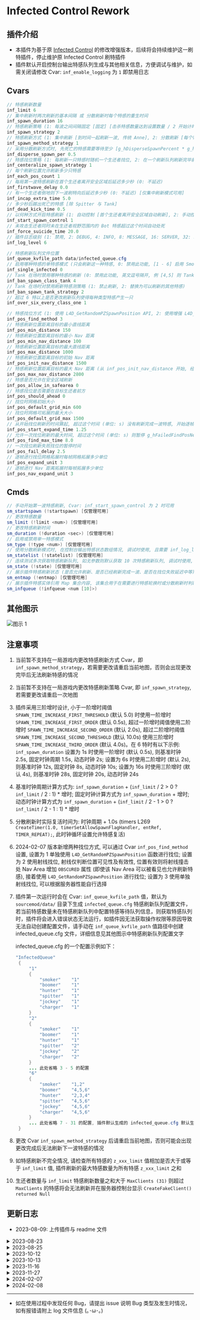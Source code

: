 # Infected Control Rework

## 插件介绍
- 本插件为基于原 [Infected Control](https://github.com/GlowingTree880/L4D2_LittlePlugins/tree/main/Infected_Control) 的修改增强版本，后续将会持续维护这一刷特插件，停止维护原 Infected Control 刷特插件
- 插件默认开启控制台输出特感队列生成与其他相关信息，方便调试与维护，如需关闭请修改 Cvar: `inf_enable_logging` 为 `1` 即禁用日志

## Cvars
```java
// 特感刷新数量
inf_limit 6
// 集中刷新时两次刷新的基本间隔 或 分散刷新时每个特感的重生时间
inf_spawn_duration 16
// 特感刷新策略 (1: 每波之间间隔固定 [固定] [击杀特感数量达到设置数量 / 2 开始计时], 2: 每波之间间隔根据击杀情况自动调整 [动态] [击杀特感数量达到设置数量 / 2 或 击杀强控特感数量达到强控总数 / 2 + 1 特时开始计时])
inf_spawn_strategy 2
// 特感刷新方式 (1: 集中刷新 [到时间一起刷新一波, 传统 Anne], 2: 分散刷新 [每个特感单独按 g_hSpawnDuration 计时, 到时间不会一起刷新一波, 类似 Ast])
inf_spawn_method_strategy 1
// 采用分散刷新方式时, 先死亡的特感需要等待至少 [g_hDisperseSpawnPercent * g_hInfectedLimit] 取下整 个特感复活时间完成或在场才允许复活, [如配置 5 特感, 本值为 0.5, 则先死亡的特感需要等待至少 3 只特感复活完成或在场至少 3 只特感才可复活]
inf_disperse_spawn_per 0.5
// 特感找位策略 (1: 每刷新一只特感时随机一个生还者找位, 2: 在一个刷新队列刷新完毕前都以一个生还者找位, 3: 总是以路程最大的生还者找位, 4: 总是以路程最小的生还者找位)
inf_centeralize_spawn_strategy 1
// 每个刷新位置允许刷新多少只特感
inf_each_pos_count 1
// 每局第一波特感刷新在首个生还者离开安全区域后延迟多少秒 (0: 不延迟)
inf_firstwave_delay 0.0
// 有一个生还者倒地则下一波刷特向后延迟多少秒 (0: 不延迟) [仅集中刷新模式可用]
inf_incap_extra_time 5.0
// 多少秒后踢出死亡的特感 [除 Spitter 与 Tank]
inf_dead_kick_time 0.5
// 以何种方式开启特感刷新 (1: 自动控制 [首个生还者离开安全区域自动刷新], 2: 手动控制 [需要输入 !startspawn 指令, 适配 Anne text.smx 插件])
inf_start_spawn_control 1
// 未攻击生还者同时未在生还者视野范围内的 Bot 特感超过这个时间自动处死
inf_force_suicide_time 20.0
// 插件日志级别 (1: 禁用, 2: DEBUG, 4: INFO, 8: MESSAGE, 16: SERVER, 32: ERROR) 数字相加, 6 = 2 + 4 表示同时启用 DEBUG 与 INFO 功能
inf_log_level 6

// 特感刷新队列文件位置
inf_queue_kvfile_path data/infected_queue.cfg
// 启用哪种特感的单特感模式 (只会刷新这一种特感, 0: 禁用此功能, [1 - 6] 启用 Smoker, Boomer, Hunter, Spitter, Jockey, Charger 的单特感模式)
inf_single_infected 0
// Tank 在场时禁用哪种特感的刷新 (0: 禁用此功能, 英文逗号隔开, 例 [4,5] 则 Tank 在场时禁用 Spitter 与 Jockey 刷新)
inf_ban_spawn_class_tank 4
// Tank 在场时对禁用刷新特感测策略 (1: 禁止刷新, 2: 替换为可以刷新的其他特感)
inf_ban_spawn_tank_strategy 2
// 超过 6 特以上是否更改刷新队列使得每种类型特感产生一只
inf_over_six_every_class_one 1

// 特感找位方式 (1: 使用 L4D_GetRandomPZSpawnPosition API, 2: 使用增强 L4D_GetRandomPZSpawnPosition API, 3: 使用射线找位)
inf_pos_find_method 3
// 特感刷新位置距离目标的最小直线距离
inf_pos_min_distance 150
// 特感刷新位置距离目标的最小 Nav 距离
inf_pos_min_nav_distance 100
// 特感刷新位置距离目标的最大直线距离
inf_pos_max_distance 1000
// 特感刷新位置距离目标的初始 Nav 距离
inf_pos_init_nav_distance 1500
// 特感刷新位置距离目标的最大 Nav 距离 (从 inf_pos_init_nav_distance 开始, 经过 inf_pos_start_expand_time 时间开始以每帧 inf_pos_nav_expand_unit 值进行 Nav 距离增加, 直到增加到 inf_pos_max_nav_distance 为止)
inf_pos_max_nav_distance 2800
// 特感是否允许在安全区域刷新
inf_pos_allow_in_safearea 0
// 特感找位是否需要在目标生还者前方
inf_pos_should_ahead 0
// 找位时网格初始大小
inf_pos_default_grid_min 600
// 找位时网格可拓展的最大大小
inf_pos_default_grid_max 1500
// 从开始找位刷新的时间算起, 超过这个时间 (单位: s) 没有刷新完成一波特感, 开始逐帧进行找位网格拓展
inf_pos_start_expand_time 1.25
// 允许一次找位刷新的最大时间, 超过这个时间 (单位: s) 则暂停 g_hFailedFindPosNextDelay 时间后继续启动找位 (0: 无上限)
inf_pos_find_max_time 8.0
// 一次找位刷新失败找位的暂停时间
inf_pos_fail_delay 2.5
// 逐帧进行找位网格拓展时每帧网格拓展多少单位
inf_pos_expand_unit 3
// 逐帧进行 Nav 距离拓展时每帧拓展多少单位
inf_pos_nav_expand_unit 3

``````

## Cmds
```java
// 手动开始第一波特感刷新, Cvar: inf_start_spawn_control 为 2 时可用
sm_startspawn (!startspawn) [仅管理可用]
// 更改特感数量
sm_limit (!limit <num>) [仅管理可用]
// 更改特感刷新时间
sm_duration (!duration <sec>) [仅管理可用]
// 启用或禁用单一特感模式
sm_type (!type <num>) [仅管理可用]
// 使用分散刷新模式时, 在控制台输出特感状态数组情况, 调试时使用, 且需要 inf_log_level 等级包含 2 (DEBUG) 时可将结果展示到控制台上
sm_statelist (!statelist) [仅管理可用]
// 连续测试多次获取特感刷新队列, 如无参数则默认获取 10 次特感刷新队列, 调试时使用, 且需要 inf_log_level 等级包含 2 (DEBUG) 时可将结果展示到控制台上
sm_state (!state) [仅管理可用]
// 展示插件特感刷新状态 (是否允许刷新、是否已经刷新完成一波、是否在找位失败延迟中等)
sm_entmap (!entmap) [仅管理可用]
// 展示插件特感实体引用 Map 集合内容, 该集合用于在需要进行特感轮换时或分散刷新时判断死亡的特感是否是插件刷出的, 防止非法特感干扰插件刷新导致刷特数量不准确的情况
sm_infqueue (!infqueue <num [10]>)
``````

## 其他图示
![图示 1](./pic/feat.png)

## 注意事项
1. 当前暂不支持在一局游戏内更改特感刷新方式 Cvar，即 `inf_spawn_method_strategy`，若需要更改请重启当前地图，否则会出现更改完毕后无法刷新特感的情况
2. 当前暂不支持在一局游戏内更改特感刷新策略 Cvar, 即 `inf_spawn_strategy`, 若需要更改请重启一次地图
3. 插件采用三阶增时设计, 小于一阶增时阈值 `SPAWN_TIME_INCREASE_FIRST_THRESHOLD` (默认 5.0) 时使用一阶增时 `SPAWN_TIME_INCREASE_FIRST_ORDER` (默认 0.5s), 超过一阶增时阈值使用二阶增时 `SPAWN_TIME_INCREASE_SECOND_ORDER` (默认 2.0s), 超过二阶增时阈值 `SPAWN_TIME_INCREASE_SECOND_THRESHOLD` (默认 10.0s) 使用三阶增时 `SPAWN_TIME_INCREASE_THIRD_ORDER` (默认 4.0s)。在 6 特时有以下示例: `inf_spawn_duration` 设置为 1s 时使用一阶增时 (默认 0.5s), 则基准时钟 2.5s, 固定时钟周期 1.5s, 动态时钟 2s; 设置为 6s 时使用二阶增时 (默认 2s), 则基准时钟 12s, 固定时钟 8s, 动态时钟 10s; 设置为 16s 时使用三阶增时 (默认 4s), 则基准时钟 28s, 固定时钟 20s, 动态时钟 24s
4. 基准时钟周期计算方式为: `inf_spawn_duration` + (`inf_limit` / 2 > 0 ? `inf_limit` / 2 : 1) * 增时; 固定时钟计算方式为 `inf_spawn_duration` + 增时; 动态时钟计算方式为 `inf_spawn_duration` + (`inf_limit` / 2 - 1 > 0 ? `inf_limit` / 2 - 1 : 1) * 增时
5. 分散刷新时实际复活时间为: 时钟周期 + 1.0s (timers L269 `CreateTimer(1.0, timerSetAllowSpawnFlagHandler, entRef, TIMER_REPEAT);`, 此时钟循环设置允许特感复活)
6. 2024-02-07 版本新增两种找位方式, 可以通过 Cvar `inf_pos_find_method` 设置, 设置为 1 单独使用 `L4D_GetRandomPZSpawnPosition` 函数进行找位; 设置为 2 使用射线找位, 射线仅判断位置可见性及有效性, 位置有效则将射线撞击处 Nav Area 增加 `OBSCURED` 属性 (即使该 Nav Area 可以被看见也允许刷新特感), 接着使用 `L4D_GetRandomPZSpawnPosition` 进行找位; 设置为 3 使用单独射线找位, 可以根据服务器性能自行选择
7. 插件第一次运行时会在 Cvar: `inf_queue_kvfile_path` 值，默认为 `sourcemod/data/` 目录下生成 `infected_queue.cfg` 特感刷新队列配置文件，若当前特感数量未在特感刷新队列中配置特感等待队列信息，则获取特感队列时，插件将会进入错误状态无法运行，如插件因无法获取操作权限等原因导致无法自动创建配置文件，请手动在 `inf_queue_kvfile_path` 值路径中创建 infected_queue.cfg 文件，详细信息见其他图示中特感刷新队列配置文字
   
   infected_queue.cfg 的一个配置示例如下：
   ```java
   "InfectedQueue"
    {
    	"1"
    	{
    		"smoker"	"1"
    		"boomer"	"1"
    		"hunter"	"1"
    		"spitter"	"1"
    		"jockey"	"1"
    		"charger"	"1"
    	}
    	"2"
    	{
    		"smoker"	"1"
    		"boomer"	"1"
    		"hunter"	"1"
    		"spitter"	"2"
    		"jockey"	"2"
    		"charger"	"2"
    	}
        ... 此处省略 3 - 5 的配置
        "6"
    	{
    		"smoker"	"1,2"
    		"boomer"	"4,5,6"
    		"hunter"	"2,3,4"
    		"spitter"	"4,5,6"
    		"jockey"	"4,5,6"
    		"charger"	"4,5,6"
    	}
        ... 此处省略 7 - 31 的配置, 插件默认生成的 infected_queue.cfg 默认生成到 31, 相当于 31 特的配置, 实际使用时请按实际游玩需要特感数量配置
    }
   ``````
8. 更改 Cvar `inf_spawn_method_strategy` 后请重启当前地图，否则可能会出现更改完成后无法刷新下一波特感的情况
9. 如特感刷新不完全情况, 请检查所有特感的 `z_xxx_limit` 值相加是否大于或等于 `inf_limit` 值, 插件刷新的最大特感数量为所有特感 `z_xxx_limit` 之和
10. 生还者数量与 `inf_limit` 特感刷新数量之和大于 `MaxClients (31)` 则超过 `MaxClients` 的特感将会无法刷新并在服务器控制台显示 `CreateFakeClient() returned Null`

## 更新日志
- 2023-08-09: 上传插件与 readme 文件
<details>
<summary>2023-08-23</summary>
1. 修复超过 6 特无法读取特感位置队列的问题<br>
2. 增加 Cvar: inf_unreach_six_alternative 控制是否开启 6 特以下特感轮换 (1,5 特最后一个刷新的特感类型下一波不会出现, 2,3,4 特最后两个刷新的特感类型下一波不会出现, 需要保证该特感类型允许刷新, 即 z_xxx_limit 不为 0)<br>
3. 修复检查基准时钟及动态时钟是否允许被触发相关函数中特感总数及强控阈值获取错误的问题
</details>

<details>
<summary>2023-08-25</summary>
1. 更改一些特感刷新队列的生成策略与 Tank 在场时特感的替换策略<br>
2. 修复特感实际刷新位置为 rayEndPos + PLAYER_HEIGHT 的问题
</details>

<details>
<summary>2023-10-12</summary>
1. 增加 Cvar: inf_pos_init_nav_distance 与 inf_pos_nav_expand_unit 实现找位时 Nav 距离随着时间增大而增大<br>
2. 更改 6 特以下特感轮换实现方式为使用 InfectedEntityReferenceMap 与记录击杀顺序实现<br>
3. 增加特感刷出时实体有效性检验
</details>

<details>
<summary>2023-10-13</summary>
1. 上传插件及 inc 文件，修复 `2023-10-12` 更新导致的分散刷新无法刷特的问题
</details>

<details>
<summary>2023-11-16</summary>
1. 更新 natives_and_forwards.sp 修复直接拉取源码编译由于部分 forward 签名与调用时传参不一而导致的无法刷新特感的情况<br>
2. 修复开启生还者倒地增时时增时时间不准确的问题<br>
3. 修复固定/动态时钟触发时间早于本波次基准时钟触发时间时并未删除基准时钟导致连续刷新两波特感的问题<br>
4. 修复特感刷新时钟部分参数，日志记录不准确的问题
</details>

<details>
<summary>2023-11-27</summary>
1. 增加分散刷新模式对固定时间间隔与动态时间间隔刷新的支持<br>
2. 修复分散刷新模式 round_start 初始化时并未重置特感状态数组的问题<br>
3. inf_pos_find 增加判断条件，随机选择一个射线起始位置后先检查到目标生还者的直线距离，若小于 inf_pos_min_distance 则立即开始随机下一个位置，减少判断过近的位置<br>
4. 优化 6 特以下特感轮换算法, 解决死循环从而导致服务器无响应的问题
</details>

<details>
<summary>2024-02-07</summary>
1. 改进特感轮换机制, 使得集中或分散刷新都支持特感轮换<br>
2. 改进特感找位与刷新机制, 使其资源占用更少<br>
3. 改进目标获取方法, 使其支持获取最高与最低路程目标<br>
4. 增加两种找位方式<br>
5. 优化分散刷新模式代码, 增加健壮性<br>
</details>

<details>
<summary>2024-02-08</summary>
1. 修复无法读取 24 特以上的问题<br>
2. 修复 2024-02-07 版本中特感刷新时钟周期获取错误的问题，造成固定时钟周期获取错误<br>
3. 修复 2024-02-08 版本中固定时钟周期获取错误的问题<br>
4. 修复每个位置刷新多只特感情况下特感队列已空但仍然允许刷新导致无法获取特感类型的错误<br>
5. 修复第一波进行特感轮换时轮换类型集合中特感类型重复问题<br>
6. 增加未控人且不在生还者视线范围内的特感超时处死功能<br>
</details>

---
- 如在使用过程中发现任何 Bug，请提出 issue 说明 Bug 类型及发生时情况，如有报错请附上 log 文件信息 (｡･ω･｡)